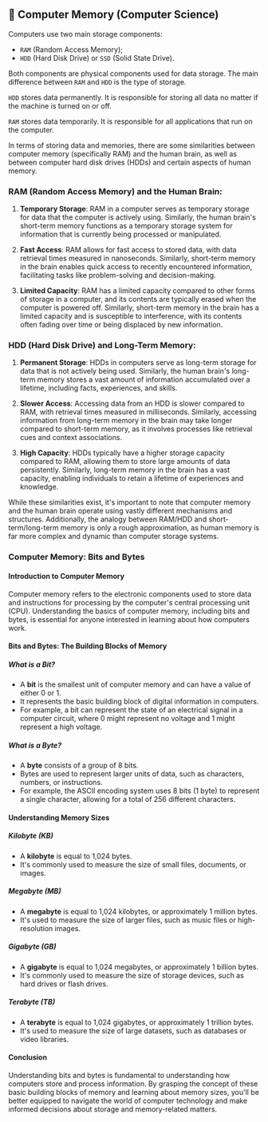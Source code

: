 ## 💾 Computer Memory (Computer Science)

Computers use two main storage components:
- `RAM` (Random Access Memory);
- `HDD` (Hard Disk Drive) or `SSD` (Solid State Drive).

Both components are physical components used for data storage. The main difference between `RAM` and `HDD` is the type of storage.

`HDD` stores data permanently. It is responsible for storing all data no matter if the machine is turned on or off.

`RAM` stores data temporarily. It is responsible for all applications that run on the computer.

In terms of storing data and memories, there are some similarities between computer memory (specifically RAM) and the human brain, as well as between computer hard disk drives (HDDs) and certain aspects of human memory.

### RAM (Random Access Memory) and the Human Brain:

1. **Temporary Storage**: RAM in a computer serves as temporary storage for data that the computer is actively using. Similarly, the human brain's short-term memory functions as a temporary storage system for information that is currently being processed or manipulated.

2. **Fast Access**: RAM allows for fast access to stored data, with data retrieval times measured in nanoseconds. Similarly, short-term memory in the brain enables quick access to recently encountered information, facilitating tasks like problem-solving and decision-making.

3. **Limited Capacity**: RAM has a limited capacity compared to other forms of storage in a computer, and its contents are typically erased when the computer is powered off. Similarly, short-term memory in the brain has a limited capacity and is susceptible to interference, with its contents often fading over time or being displaced by new information.

### HDD (Hard Disk Drive) and Long-Term Memory:

1. **Permanent Storage**: HDDs in computers serve as long-term storage for data that is not actively being used. Similarly, the human brain's long-term memory stores a vast amount of information accumulated over a lifetime, including facts, experiences, and skills.

2. **Slower Access**: Accessing data from an HDD is slower compared to RAM, with retrieval times measured in milliseconds. Similarly, accessing information from long-term memory in the brain may take longer compared to short-term memory, as it involves processes like retrieval cues and context associations.

3. **High Capacity**: HDDs typically have a higher storage capacity compared to RAM, allowing them to store large amounts of data persistently. Similarly, long-term memory in the brain has a vast capacity, enabling individuals to retain a lifetime of experiences and knowledge.

While these similarities exist, it's important to note that computer memory and the human brain operate using vastly different mechanisms and structures. Additionally, the analogy between RAM/HDD and short-term/long-term memory is only a rough approximation, as human memory is far more complex and dynamic than computer storage systems.

### Computer Memory: Bits and Bytes

#### Introduction to Computer Memory

Computer memory refers to the electronic components used to store data and instructions for processing by the computer's central processing unit (CPU). Understanding the basics of computer memory, including bits and bytes, is essential for anyone interested in learning about how computers work.

#### Bits and Bytes: The Building Blocks of Memory

##### What is a Bit?

- A **bit** is the smallest unit of computer memory and can have a value of either 0 or 1.
- It represents the basic building block of digital information in computers.
- For example, a bit can represent the state of an electrical signal in a computer circuit, where 0 might represent no voltage and 1 might represent a high voltage.

##### What is a Byte?

- A **byte** consists of a group of 8 bits.
- Bytes are used to represent larger units of data, such as characters, numbers, or instructions.
- For example, the ASCII encoding system uses 8 bits (1 byte) to represent a single character, allowing for a total of 256 different characters.

#### Understanding Memory Sizes

##### Kilobyte (KB)

- A **kilobyte** is equal to 1,024 bytes.
- It's commonly used to measure the size of small files, documents, or images.

##### Megabyte (MB)

- A **megabyte** is equal to 1,024 kilobytes, or approximately 1 million bytes.
- It's used to measure the size of larger files, such as music files or high-resolution images.

##### Gigabyte (GB)

- A **gigabyte** is equal to 1,024 megabytes, or approximately 1 billion bytes.
- It's commonly used to measure the size of storage devices, such as hard drives or flash drives.

##### Terabyte (TB)

- A **terabyte** is equal to 1,024 gigabytes, or approximately 1 trillion bytes.
- It's used to measure the size of large datasets, such as databases or video libraries.

#### Conclusion

Understanding bits and bytes is fundamental to understanding how computers store and process information. By grasping the concept of these basic building blocks of memory and learning about memory sizes, you'll be better equipped to navigate the world of computer technology and make informed decisions about storage and memory-related matters.

